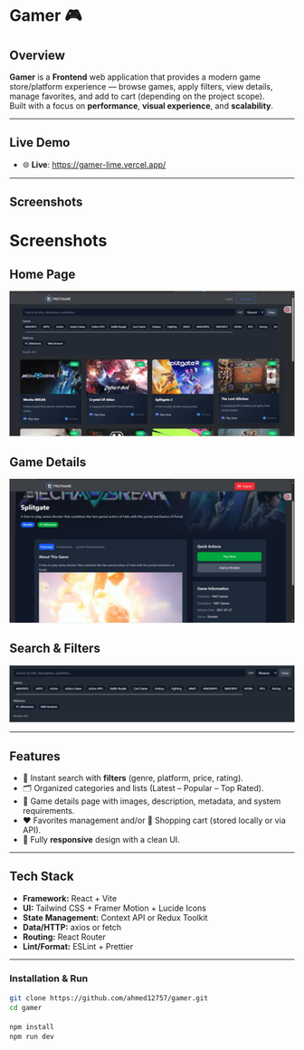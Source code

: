 # Gamer 🎮

## Overview

**Gamer** is a **Frontend** web application that provides a modern game store/platform experience — browse games, apply filters, view details, manage favorites, and add to cart (depending on the project scope).  
Built with a focus on **performance**, **visual experience**, and **scalability**.

---

## Live Demo

- 🌐 **Live**: https://gamer-lime.vercel.app/

---

## Screenshots

# Screenshots

## Home Page

![Home Page](./public/Screenshot%202025-08-21%20191638.jpg)

## Game Details

![Game Details](./public/Screenshot%202025-08-21%20191809.jpg)

## Search & Filters

![Search & Filters](./public/Screenshot%202025-08-21%20201705.jpg)

---

## Features

- 🔎 Instant search with **filters** (genre, platform, price, rating).
- 🗂️ Organized categories and lists (Latest – Popular – Top Rated).
- 📄 Game details page with images, description, metadata, and system requirements.
- ❤️ Favorites management and/or 🛒 Shopping cart (stored locally or via API).
- 📱 Fully **responsive** design with a clean UI.

---

## Tech Stack

- **Framework:** React + Vite
- **UI:** Tailwind CSS + Framer Motion + Lucide Icons
- **State Management:** Context API or Redux Toolkit
- **Data/HTTP:** axios or fetch
- **Routing:** React Router
- **Lint/Format:** ESLint + Prettier

---

### Installation & Run

```bash
git clone https://github.com/ahmed12757/gamer.git
cd gamer

npm install
npm run dev
```
